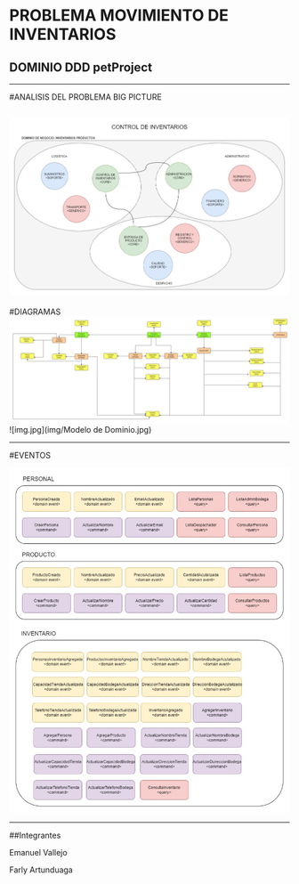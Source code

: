 # PROBLEMA MOVIMIENTO DE INVENTARIOS

## DOMINIO DDD petProject
------------------------------------------------

#ANALISIS DEL PROBLEMA BIG PICTURE

![img.jpg](img/BigPictureModelamiento.jpg)
------------------------------------------------
#DIAGRAMAS 
![img.jpg](img/DiagrmaSubdominio.jpg)
![img.jpg](img/Modelo de Dominio.jpg)

------------------------------------------------
#EVENTOS

![img.jpg](img/Eventos.jpg)

------------------------------------------------
##Integrantes

Emanuel Vallejo

Farly Artunduaga
